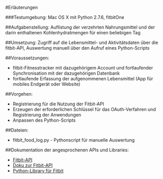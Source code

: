 #Erläuterungen

###Testumgebung: 
Mac OS X mit Python 2.7.6, fitbitOne

##Aufgabenstellung: 
Auflistung der verzehrten Nahrungsmittel und der darin enthaltenen Kohlenhydratmengen für einen beliebigen Tag

##Umsetzung:
Zugriff auf die Lebensmittel- und Aktivitätsdaten über die fitbit-API, Auswertung manuell über den Aufruf eines Python-Scripts

##Voraussetzungen:
* fitbit-Fitnesstracker mit dazugehörigem Account und fortlaufender Synchronisation mit der dazugehörigen Datenbank 
* fortlaufende Erfassung der aufgenommenen Lebensmittel (App für mobiles Endgerät oder Website)

##Vorgehen:
* Registrierung für die Nutzung der Fitbit-API
* Erzeugen der erforderlichen Schlüssel für das OAuth-Verfahren und Registrierung der Anwendungen
* Anpassen des Python-Scripts

##Dateien:
* fitbit_food_log.py - Pythonscript für manuelle Auswertung

##Dokumentation der angesprochenen APIs und Libraries:
* [Fitbit-API](http://dev.fitbit.com)
* [Doku zur Fitbit-API](https://wiki.fitbit.com/display/API/Fitbit+API)
* [Python-Library für Fitbit](https://pypi.python.org/pypi/fitbit/0.1.0)




